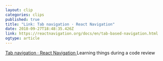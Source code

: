 ```yaml
---
layout: clip 
categories: clips 
published: true 
title: "Link: Tab navigation · React Navigation" 
date: 2018-09-27T18:48:35.426Z 
link: https://reactnavigation.org/docs/en/tab-based-navigation.html 
ogtype: article 
---
```

[ Tab navigation · React Navigation ]( https://reactnavigation.org/docs/en/tab-based-navigation.html ) 
Learning things during a code review